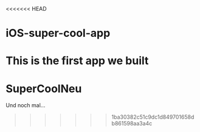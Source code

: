 <<<<<<< HEAD
# iOS-super-cool-app
This is the first app we built
=======
# SuperCoolNeu
Und noch mal...
>>>>>>> 1ba30382c51c9dc1d849701658db861598aa3a4c
